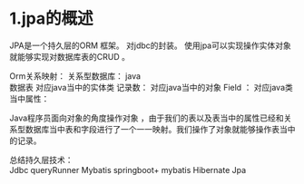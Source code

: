 # 1.jpa的概述
JPA是一个持久层的ORM 框架。  对jdbc的封装。 使用jpa可以实现操作实体对象就能够实现对数据库表的CRUD 。 


Orm关系映射： 
关系型数据库：          java      
数据表                  对应java当中的实体类
记录数：                对应java当中的对象
Field ：                 对应java类当中属性：

Java程序员面向对象的角度操作对象 ，由于我们的表以及表当中的属性已经和关系型数据库当中表和字段进行了一个一一映射。我们操作了对象就能够操作表当中的记录。 


总结持久层技术：  
Jdbc 
queryRunner 
Mybatis  springboot+ mybatis
Hibernate 
Jpa 
